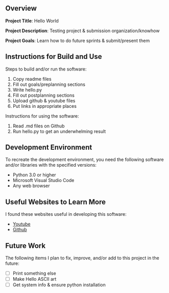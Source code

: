 ## Overview

**Project Title**: Hello World

**Project Description**: Testing project & submission organization/knowhow

**Project Goals**: Learn how to do future sprints & submit/present them

## Instructions for Build and Use

Steps to build and/or run the software:

1. Copy readme files
2. Fill out goals/preplanning sections
3. Write hello.py
4. Fill out postplanning sections
5. Upload github & youtube files
6. Put links in appropriate places

Instructions for using the software:

1. Read .md files on Github
2. Run hello.py to get an underwhelming result

## Development Environment 

To recreate the development environment, you need the following software and/or libraries with the specified versions:

* Python 3.0 or higher
* Microsoft Visual Studio Code
* Any web browser

## Useful Websites to Learn More

I found these websites useful in developing this software:

* [Youtube](https://youtube.com)
* [Github](https://github.com)

## Future Work

The following items I plan to fix, improve, and/or add to this project in the future:

* [ ] Print something else
* [ ] Make Hello ASCII art
* [ ] Get system info & ensure python installation